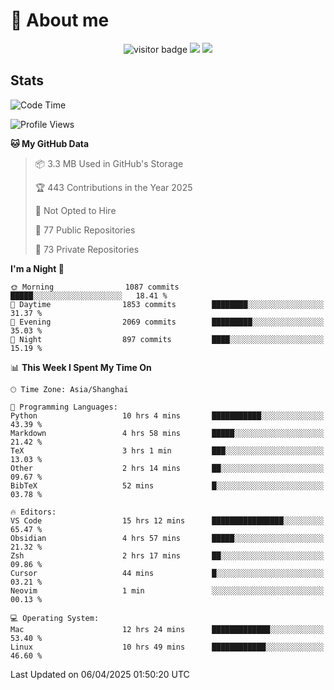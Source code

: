 <!-- ![](https://youpai.roccoshi.top/img/20200804214216.png) -->

# 🧐 About me
 
<p align="center">
<img src="https://visitor-badge.laobi.icu/badge?page_id=Lincest.Lincest&title=hits" alt="visitor badge"/>
<a href="mailto:imroccoshi@gmail.com"><img src="https://img.shields.io/badge/gmail-imroccoshi%40gmail.com-red"></a>
<a href="https://blog.roccoshi.top"><img src="https://img.shields.io/badge/blog-roccoshi-green"></a>
</p>

## Stats

<!--START_SECTION:waka-->
![Code Time](http://img.shields.io/badge/Code%20Time-2%2C398%20hrs%2010%20mins-blue)

![Profile Views](http://img.shields.io/badge/Profile%20Views-0-blue)

**🐱 My GitHub Data** 

> 📦 3.3 MB Used in GitHub's Storage 
 > 
> 🏆 443 Contributions in the Year 2025
 > 
> 🚫 Not Opted to Hire
 > 
> 📜 77 Public Repositories 
 > 
> 🔑 73 Private Repositories 
 > 
**I'm a Night 🦉** 

```text
🌞 Morning                1087 commits        █████░░░░░░░░░░░░░░░░░░░░   18.41 % 
🌆 Daytime                1853 commits        ████████░░░░░░░░░░░░░░░░░   31.37 % 
🌃 Evening                2069 commits        █████████░░░░░░░░░░░░░░░░   35.03 % 
🌙 Night                  897 commits         ████░░░░░░░░░░░░░░░░░░░░░   15.19 % 
```


📊 **This Week I Spent My Time On** 

```text
🕑︎ Time Zone: Asia/Shanghai

💬 Programming Languages: 
Python                   10 hrs 4 mins       ███████████░░░░░░░░░░░░░░   43.39 % 
Markdown                 4 hrs 58 mins       █████░░░░░░░░░░░░░░░░░░░░   21.42 % 
TeX                      3 hrs 1 min         ███░░░░░░░░░░░░░░░░░░░░░░   13.03 % 
Other                    2 hrs 14 mins       ██░░░░░░░░░░░░░░░░░░░░░░░   09.67 % 
BibTeX                   52 mins             █░░░░░░░░░░░░░░░░░░░░░░░░   03.78 % 

🔥 Editors: 
VS Code                  15 hrs 12 mins      ████████████████░░░░░░░░░   65.47 % 
Obsidian                 4 hrs 57 mins       █████░░░░░░░░░░░░░░░░░░░░   21.32 % 
Zsh                      2 hrs 17 mins       ██░░░░░░░░░░░░░░░░░░░░░░░   09.86 % 
Cursor                   44 mins             █░░░░░░░░░░░░░░░░░░░░░░░░   03.21 % 
Neovim                   1 min               ░░░░░░░░░░░░░░░░░░░░░░░░░   00.13 % 

💻 Operating System: 
Mac                      12 hrs 24 mins      █████████████░░░░░░░░░░░░   53.40 % 
Linux                    10 hrs 49 mins      ████████████░░░░░░░░░░░░░   46.60 % 
```


 Last Updated on 06/04/2025 01:50:20 UTC
<!--END_SECTION:waka-->


